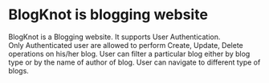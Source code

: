 # BlogKnot is blogging website

BlogKnot is a Blogging website.
It supports User Authentication.  
Only Authenticated user are allowed to perform Create, Update, Delete operations on his/her blog.
User can filter a particular blog either by blog type or by the name of author of blog.
User can navigate to different type of blogs.

